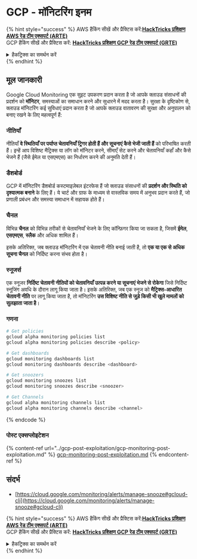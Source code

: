 # GCP - मॉनिटरिंग इनम

{% hint style="success" %}
AWS हैकिंग सीखें और प्रैक्टिस करें:<img src="/.gitbook/assets/image.png" alt="" data-size="line">[**HackTricks प्रशिक्षण AWS रेड टीम एक्सपर्ट (ARTE)**](https://training.hacktricks.xyz/courses/arte)<img src="/.gitbook/assets/image.png" alt="" data-size="line">\
GCP हैकिंग सीखें और प्रैक्टिस करें: <img src="/.gitbook/assets/image (2).png" alt="" data-size="line">[**HackTricks प्रशिक्षण GCP रेड टीम एक्सपर्ट (GRTE)**<img src="/.gitbook/assets/image (2).png" alt="" data-size="line">](https://training.hacktricks.xyz/courses/grte)

<details>

<summary>हैकट्रिक्स का समर्थन करें</summary>

* [**सब्सक्रिप्शन योजनाएं**](https://github.com/sponsors/carlospolop) की जाँच करें!
* **जुड़ें** 💬 [**डिस्कॉर्ड समूह**](https://discord.gg/hRep4RUj7f) या [**टेलीग्राम समूह**](https://t.me/peass) से या हमें **ट्विटर** 🐦 [**@hacktricks\_live**](https://twitter.com/hacktricks\_live)** पर फॉलो** करें।
* **हैकिंग ट्रिक्स साझा करें, हैकट्रिक्स**](https://github.com/carlospolop/hacktricks) और [**हैकट्रिक्स क्लाउड**](https://github.com/carlospolop/hacktricks-cloud) github रेपो में PRs सबमिट करके।

</details>
{% endhint %}

## मूल जानकारी

Google Cloud Monitoring एक सुइट उपकरण प्रदान करता है जो आपके क्लाउड संसाधनों की प्रदर्शन को **मॉनिटर**, समस्याओं का समाधान करने और सुधारने में मदद करता है। सुरक्षा के दृष्टिकोण से, क्लाउड मॉनिटरिंग कई सुविधाएं प्रदान करता है जो आपके क्लाउड वातावरण की सुरक्षा और अनुपालन को बनाए रखने के लिए महत्वपूर्ण हैं:

### नीतियाँ

नीतियाँ **वे स्थितियाँ पर पर्याप्त चेतावनियाँ ट्रिगर होती हैं और सूचनाएं कैसे भेजी जाती हैं** को परिभाषित करती हैं। इन्हें आप विशिष्ट मैट्रिक्स या लॉग को मॉनिटर करने, सीमाएँ सेट करने और चेतावनियाँ कहाँ और कैसे भेजने हैं (जैसे ईमेल या एसएमएस) का निर्धारण करने की अनुमति देती हैं।

### डैशबोर्ड

GCP में मॉनिटरिंग डैशबोर्ड कस्टमाइज़ेबल इंटरफेस हैं जो क्लाउड संसाधनों की **प्रदर्शन और स्थिति को दृश्यात्मक बनाने** के लिए हैं। ये चार्ट और ग्राफ के माध्यम से वास्तविक समय में अनुभव प्रदान करते हैं, जो प्रणाली प्रबंधन और समस्या समाधान में सहायक होते हैं।

### चैनल

विभिन्न **चैनल** को विभिन्न तरीकों से चेतावनियाँ भेजने के लिए कॉन्फ़िगर किया जा सकता है, जिसमें **ईमेल**, **एसएमएस**, **स्लैक** और अधिक शामिल हैं।

इसके अतिरिक्त, जब क्लाउड मॉनिटरिंग में एक चेतावनी नीति बनाई जाती है, तो **एक या एक से अधिक सूचना चैनल** को निर्दिष्ट करना संभव होता है।

### स्नूजर्स

एक स्नूजर **निर्दिष्ट चेतावनी नीतियों को चेतावनियाँ उत्पन्न करने या सूचनाएं भेजने से रोकेगा** जिसे निर्दिष्ट स्नूजिंग अवधि के दौरान लागू किया जाता है। इसके अतिरिक्त, जब एक स्नूज को **मैट्रिक्स-आधारित चेतावनी नीति** पर लागू किया जाता है, तो मॉनिटरिंग **उस विशिष्ट नीति से जुड़े किसी भी खुले मामलों को सुलझाता जाता है**।

### गणना
```bash
# Get policies
gcloud alpha monitoring policies list
gcloud alpha monitoring policies describe <policy>

# Get dashboards
gcloud monitoring dashboards list
gcloud monitoring dashboards describe <dashboard>

# Get snoozers
gcloud monitoring snoozes list
gcloud monitoring snoozes describe <snoozer>

# Get Channels
gcloud alpha monitoring channels list
gcloud alpha monitoring channels describe <channel>
```
{% endcode %}

### पोस्ट एक्सप्लोइटेशन

{% content-ref url="../gcp-post-exploitation/gcp-monitoring-post-exploitation.md" %}
[gcp-monitoring-post-exploitation.md](../gcp-post-exploitation/gcp-monitoring-post-exploitation.md)
{% endcontent-ref %}

## संदर्भ

* [https://cloud.google.com/monitoring/alerts/manage-snooze#gcloud-cli](https://cloud.google.com/monitoring/alerts/manage-snooze#gcloud-cli)

{% hint style="success" %}
AWS हैकिंग सीखें और प्रैक्टिस करें:<img src="/.gitbook/assets/image.png" alt="" data-size="line">[**HackTricks प्रशिक्षण AWS रेड टीम एक्सपर्ट (ARTE)**](https://training.hacktricks.xyz/courses/arte)<img src="/.gitbook/assets/image.png" alt="" data-size="line">\
GCP हैकिंग सीखें और प्रैक्टिस करें: <img src="/.gitbook/assets/image (2).png" alt="" data-size="line">[**HackTricks प्रशिक्षण GCP रेड टीम एक्सपर्ट (GRTE)**<img src="/.gitbook/assets/image (2).png" alt="" data-size="line">](https://training.hacktricks.xyz/courses/grte)

<details>

<summary>हैकट्रिक्स का समर्थन करें</summary>

* [**सब्सक्रिप्शन योजनाएं**](https://github.com/sponsors/carlospolop) की जाँच करें!
* **शामिल हों** 💬 [**डिस्कॉर्ड समूह**](https://discord.gg/hRep4RUj7f) या [**टेलीग्राम समूह**](https://t.me/peass) या **ट्विटर** 🐦 [**@hacktricks\_live**](https://twitter.com/hacktricks\_live)** पर हमें **फॉलो** करें।
* **हैकिंग ट्रिक्स साझा करें, हैकट्रिक्स**](https://github.com/carlospolop/hacktricks) और [**HackTricks Cloud**](https://github.com/carlospolop/hacktricks-cloud) github रेपो में PR जमा करके।

</details>
{% endhint %}
